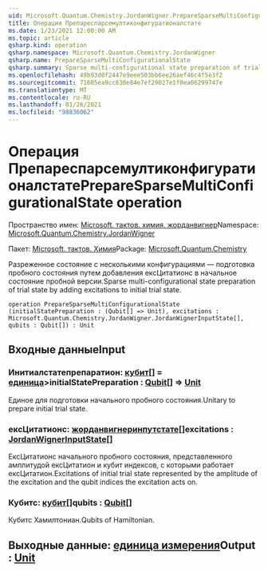 ```yaml
---
uid: Microsoft.Quantum.Chemistry.JordanWigner.PrepareSparseMultiConfigurationalState
title: Операция Препареспарсемултиконфигуратионалстате
ms.date: 1/23/2021 12:00:00 AM
ms.topic: article
qsharp.kind: operation
qsharp.namespace: Microsoft.Quantum.Chemistry.JordanWigner
qsharp.name: PrepareSparseMultiConfigurationalState
qsharp.summary: Sparse multi-configurational state preparation of trial state by adding excitations to initial trial state.
ms.openlocfilehash: 49b93d0f2447e9eee503bb6ee26aef46c4f5e3f2
ms.sourcegitcommit: 71605ea9cc630e84e7ef29027e1f0ea06299747e
ms.translationtype: MT
ms.contentlocale: ru-RU
ms.lasthandoff: 01/26/2021
ms.locfileid: "98836062"
---
```

# <a name="preparesparsemulticonfigurationalstate-operation"></a><span data-ttu-id="584a6-102">Операция Препареспарсемултиконфигуратионалстате</span><span class="sxs-lookup"><span data-stu-id="584a6-102">PrepareSparseMultiConfigurationalState operation</span></span>

<span data-ttu-id="584a6-103">Пространство имен: [Microsoft. тактов. химия. жорданвигнер](xref:Microsoft.Quantum.Chemistry.JordanWigner)</span><span class="sxs-lookup"><span data-stu-id="584a6-103">Namespace: [Microsoft.Quantum.Chemistry.JordanWigner](xref:Microsoft.Quantum.Chemistry.JordanWigner)</span></span>

<span data-ttu-id="584a6-104">Пакет: [Microsoft. тактов. Химия](https://nuget.org/packages/Microsoft.Quantum.Chemistry)</span><span class="sxs-lookup"><span data-stu-id="584a6-104">Package: [Microsoft.Quantum.Chemistry](https://nuget.org/packages/Microsoft.Quantum.Chemistry)</span></span>


<span data-ttu-id="584a6-105">Разреженное состояние с несколькими конфигурациями — подготовка пробного состояния путем добавления ексЦитатионс в начальное состояние пробной версии.</span><span class="sxs-lookup"><span data-stu-id="584a6-105">Sparse multi-configurational state preparation of trial state by adding excitations to initial trial state.</span></span>

```qsharp
operation PrepareSparseMultiConfigurationalState (initialStatePreparation : (Qubit[] => Unit), excitations : Microsoft.Quantum.Chemistry.JordanWigner.JordanWignerInputState[], qubits : Qubit[]) : Unit
```


## <a name="input"></a><span data-ttu-id="584a6-106">Входные данные</span><span class="sxs-lookup"><span data-stu-id="584a6-106">Input</span></span>

### <a name="initialstatepreparation--qubit--unit"></a><span data-ttu-id="584a6-107">Инитиалстатепрепаратион: [кубит](xref:microsoft.quantum.lang-ref.qubit)[] = [единица](xref:microsoft.quantum.lang-ref.unit)></span><span class="sxs-lookup"><span data-stu-id="584a6-107">initialStatePreparation : [Qubit](xref:microsoft.quantum.lang-ref.qubit)[] => [Unit](xref:microsoft.quantum.lang-ref.unit)</span></span> 

<span data-ttu-id="584a6-108">Единое для подготовки начального пробного состояния.</span><span class="sxs-lookup"><span data-stu-id="584a6-108">Unitary to prepare initial trial state.</span></span>


### <a name="excitations--jordanwignerinputstate"></a><span data-ttu-id="584a6-109">ексЦитатионс: [жорданвигнеринпутстате](xref:Microsoft.Quantum.Chemistry.JordanWigner.JordanWignerInputState)[]</span><span class="sxs-lookup"><span data-stu-id="584a6-109">excitations : [JordanWignerInputState](xref:Microsoft.Quantum.Chemistry.JordanWigner.JordanWignerInputState)[]</span></span>

<span data-ttu-id="584a6-110">ЕксЦитатионс начального пробного состояния, представленного амплитудой ексЦитатион и кубит индексов, с которыми работает ексЦитатион.</span><span class="sxs-lookup"><span data-stu-id="584a6-110">Excitations of initial trial state represented by the amplitude of the excitation and the qubit indices the excitation acts on.</span></span>


### <a name="qubits--qubit"></a><span data-ttu-id="584a6-111">Кубитс: [кубит](xref:microsoft.quantum.lang-ref.qubit)[]</span><span class="sxs-lookup"><span data-stu-id="584a6-111">qubits : [Qubit](xref:microsoft.quantum.lang-ref.qubit)[]</span></span>

<span data-ttu-id="584a6-112">Кубитс Хамилтониан.</span><span class="sxs-lookup"><span data-stu-id="584a6-112">Qubits of Hamiltonian.</span></span>



## <a name="output--unit"></a><span data-ttu-id="584a6-113">Выходные данные: [единица измерения](xref:microsoft.quantum.lang-ref.unit)</span><span class="sxs-lookup"><span data-stu-id="584a6-113">Output : [Unit](xref:microsoft.quantum.lang-ref.unit)</span></span>

